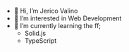 - 👋 Hi, I’m Jerico Valino
- 👀 I’m interested in Web Development
- 🌱 I’m currently learning the ff;
  - Solid.js
  - TypeScript

<!---
jericovalino15/jericovalino15 is a ✨ special ✨ repository because its `README.md` (this file) appears on your GitHub profile.
You can click the Preview link to take a look at your changes.
--->

